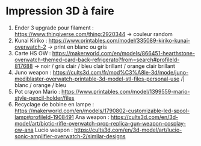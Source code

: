 # Impression 3D à faire
1) Ender 3 upgrade pour filament : https://www.thingiverse.com/thing:2920344 -> couleur random
2) Kunai Kiriko : https://www.printables.com/model/335089-kiriko-kunai-overwatch-2 -> print en blanc ou gris
3) Carte HS OW : https://makerworld.com/en/models/866451-hearthstone-overwatch-themed-card-back-refrigerato?from=search#profileId-817688 -> noir / gris clair / bleu clair brillant / orange clair brillant
4) Juno weapon : https://cults3d.com/fr/mod%C3%A8le-3d/mode/juno-mediblaster-overwatch-printable-3d-model-stl-files-personal-use /| blanc / orange / bleu
5) Pot crayon Mario : https://www.printables.com/model/1399559-mario-style-pencil-holder/files
6) Recyclage de bobine en lampe : https://makerworld.com/en/models/1790802-customizable-led-spool-lamp#profileId-1908491
Ana weapon : https://cults3d.com/en/3d-model/art/biotic-rifle-overwatch-prop-replica-gun-weapon-cosplay-ow-ana
Lucio weapon : https://cults3d.com/en/3d-model/art/lucio-sonic-amplifier-overwatch-2/similar-designs